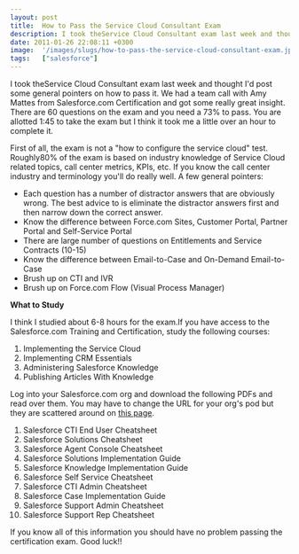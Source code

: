 ```yaml
---
layout: post
title:  How to Pass the Service Cloud Consultant Exam
description: I took theService Cloud Consultant exam last week and thought Id post some general pointers on how to pass it. We had a team call with Amy Mattes from Salesforce.com Certification and got some really great insight. There are 60 questions on the exam and you need a 73% to pass. You are allotted 1-45 to take the exam but I think it took me a little over an hour to complete it. First of all, the exam is not a how to configure the service cloud test. Roughly80% of the exam is based on industry kno
date: 2011-01-26 22:08:11 +0300
image:  '/images/slugs/how-to-pass-the-service-cloud-consultant-exam.jpg'
tags:   ["salesforce"]
---
```

<p>I took theService Cloud Consultant exam last week and thought I'd post some general pointers on how to pass it. We had a team call with Amy Mattes from Salesforce.com Certification and got some really great insight. There are 60 questions on the exam and you need a 73% to pass. You are allotted 1:45 to take the exam but I think it took me a little over an hour to complete it.</p>
<p>First of all, the exam is not a "how to configure the service cloud" test. Roughly80% of the exam is based on industry knowledge of Service Cloud related topics, call center metrics, KPIs, etc. If you know the call center industry and terminology you'll do really well. A few general pointers:</p>
<ul>
<li>Each question has a number of distractor answers that are obviously wrong. The best advice to is eliminate the distractor answers first and then narrow down the correct answer.</li>
<li>Know the difference between Force.com Sites, Customer Portal, Partner Portal and Self-Service Portal</li>
<li>There are large number of questions on Entitlements and Service Contracts (10-15)</li>
<li>Know the difference between Email-to-Case and On-Demand Email-to-Case</li>
<li>Brush up on CTI and IVR</li>
<li>Brush up on Force.com Flow (Visual Process Manager)</li>
</ul>
<p><strong>What to Study</strong></p>
<p>I think I studied about 6-8 hours for the exam.If you have access to the Salesforce.com Training and Certification, study the following courses:</p>
<ol>
<li>Implementing the Service Cloud</li>
<li>Implementing CRM Essentials</li>
<li>Administering Salesforce Knowledge</li>
<li>Publishing Articles With Knowledge</li>
</ol>
<p>Log into your Salesforce.com org and download the following PDFs and read over them. You may have to change the URL for your org's pod but they are scattered around on <a href="https://na5.salesforce.com/help/doc/en/quicktour_tips.htm">this page</a>.</p>
<ol>
<li>Salesforce CTI End User Cheatsheet</li>
<li>Salesforce Solutions Cheatsheet</li>
<li>Salesforce Agent Console Cheatsheet</li>
<li>Salesforce Solutions Implementation Guide</li>
<li>Salesforce Knowledge Implementation Guide</li>
<li>Salesforce Self Service Cheatsheet</li>
<li>Salesforce CTI Admin Cheatsheet</li>
<li>Salesforce Case Implementation Guide</li>
<li>Salesforce Support Admin Cheatsheet</li>
<li>Salesforce Support Rep Cheatsheet</li>
</ol>
<p>If you know all of this information you should have no problem passing the certification exam. Good luck!!</p>
